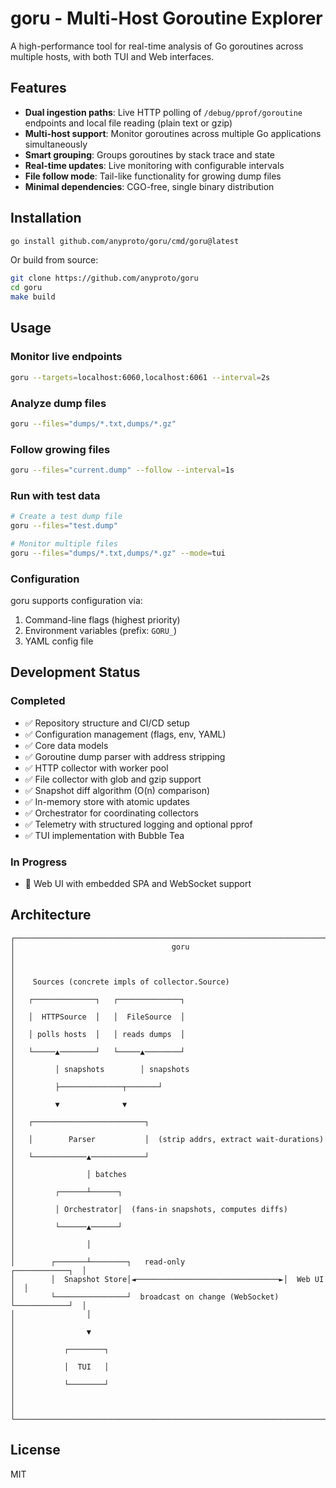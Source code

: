 # goru - Multi-Host Goroutine Explorer

A high-performance tool for real-time analysis of Go goroutines across multiple hosts, with both TUI and Web interfaces.

## Features

- **Dual ingestion paths**: Live HTTP polling of `/debug/pprof/goroutine` endpoints and local file reading (plain text or gzip)
- **Multi-host support**: Monitor goroutines across multiple Go applications simultaneously
- **Smart grouping**: Groups goroutines by stack trace and state
- **Real-time updates**: Live monitoring with configurable intervals
- **File follow mode**: Tail-like functionality for growing dump files
- **Minimal dependencies**: CGO-free, single binary distribution

## Installation

```bash
go install github.com/anyproto/goru/cmd/goru@latest
```

Or build from source:

```bash
git clone https://github.com/anyproto/goru
cd goru
make build
```

## Usage

### Monitor live endpoints

```bash
goru --targets=localhost:6060,localhost:6061 --interval=2s
```

### Analyze dump files

```bash
goru --files="dumps/*.txt,dumps/*.gz"
```

### Follow growing files

```bash
goru --files="current.dump" --follow --interval=1s
```

### Run with test data

```bash
# Create a test dump file
goru --files="test.dump"

# Monitor multiple files
goru --files="dumps/*.txt,dumps/*.gz" --mode=tui
```

### Configuration

goru supports configuration via:
1. Command-line flags (highest priority)
2. Environment variables (prefix: `GORU_`)
3. YAML config file

## Development Status

### Completed
- ✅ Repository structure and CI/CD setup
- ✅ Configuration management (flags, env, YAML)
- ✅ Core data models
- ✅ Goroutine dump parser with address stripping
- ✅ HTTP collector with worker pool
- ✅ File collector with glob and gzip support
- ✅ Snapshot diff algorithm (O(n) comparison)
- ✅ In-memory store with atomic updates
- ✅ Orchestrator for coordinating collectors
- ✅ Telemetry with structured logging and optional pprof
- ✅ TUI implementation with Bubble Tea

### In Progress
- 🚧 Web UI with embedded SPA and WebSocket support

## Architecture

```
┌────────────────────────────────────────────────────────────────────────────┐
│                                   goru                                     │
│                                                                            │
│    Sources (concrete impls of collector.Source)                            │
│   ┌──────────────┐   ┌──────────────┐                                      │
│   │  HTTPSource  │   │  FileSource  │                                      │
│   │ polls hosts  │   │ reads dumps  │                                      │
│   └─────▲────────┘   └─────▲────────┘                                      │
│         │ snapshots        │ snapshots                                     │
│         ├──────────────┬───────┘                                           │
│         ▼              ▼                                                   │
│   ┌─────────────────────────┐                                              │
│   │        Parser           │  (strip addrs, extract wait-durations)       │
│   └────────────▲────────────┘                                              │
│                │ batches                                                   │
│         ┌──────┴──────┐                                                    │
│         │ Orchestrator│  (fans-in snapshots, computes diffs)               │
│         └──────▲──────┘                                                    │
│                │                                                           │
│        ┌───────┴────────┐   read-only                      ┌────────────┐  │
│        │  Snapshot Store│◄────────────────────────────────►│  Web UI    │  │
│        └────────────────┘  broadcast on change (WebSocket) └────────────┘  │
│                │                                                           │
│                ▼                                                           │
│           ┌────────┐                                                       │
│           │  TUI   │                                                       │
│           └────────┘                                                       │
│                                                                            │
└────────────────────────────────────────────────────────────────────────────┘
```

## License

MIT
